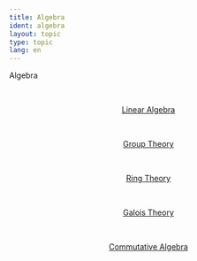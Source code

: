 ```yaml
---
title: Algebra
ident: algebra
layout: topic
type: topic
lang: en
---
```


Algebra

<div style="position: relative;" align="center">

<a style="padding: 20px;" href="/subjects/{{page.lang}}/linear_algebra.html"><p class="subject linear_algebra">Linear Algebra</p></a>
<a style="padding: 20px;" href="/subjects/{{page.lang}}/group_theory.html"><p class="subject group_theory">Group Theory</p></a>
<a style="padding: 20px;" href="/subjects/{{page.lang}}/ring_theory.html"><p class="subject ring_theory">Ring Theory</p></a>
<a style="padding: 20px;" href="/subjects/{{page.lang}}/galois_theory.html"><p class="subject galois_theory">Galois Theory</p></a>
<a style="padding: 20px;" href="/subjects/{{page.lang}}/commutative_algebra.html"><p class="subject commutative_algebra">Commutative Algebra</p></a>

</div>